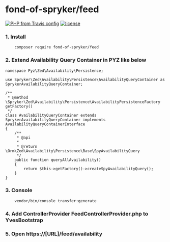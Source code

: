 # fond-of-spryker/feed
[![PHP from Travis config](https://img.shields.io/travis/php-v/symfony/symfony.svg)](https://php.net/)
[![license](https://img.shields.io/github/license/mashape/apistatus.svg)](https://packagist.org/packages/fond-of-spryker/feed)


### 1. Install
```
    composer require fond-of-spryker/feed
```

### 2. Extend Availability Query Container in PYZ like below

```
namespace Pyz\Zed\Availability\Persistence;

use Spryker\Zed\Availability\Persistence\AvailabilityQueryContainer as SprykerAvailabilityQueryContainer;

/**
 * @method \Spryker\Zed\Availability\Persistence\AvailabilityPersistenceFactory getFactory()
 */
class AvailabilityQueryContainer extends SprykerAvailabilityQueryContainer implements AvailabilityQueryContainerInterface
{
    /**
     * @api
     *
     * @return \Orm\Zed\Availability\Persistence\Base\SpyAvailabilityQuery
     */
    public function queryAllAvailability()
    {
        return $this->getFactory()->createSpyAvailabilityQuery();
    }
}

```

### 3. Console
```
    vendor/bin/console transfer:generate
```

### 4. Add ControllerProvider FeedControllerProvider.php to YvesBootstrap

### 5. Open https://[URL]/feed/availability